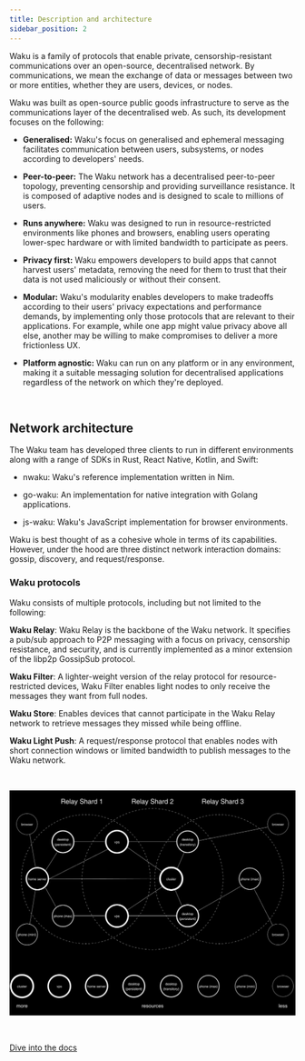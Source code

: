 ```yaml
---
title: Description and architecture
sidebar_position: 2
---
```


Waku is a family of protocols that enable private, censorship-resistant communications over an open-source, decentralised network. By communications, we mean the exchange of data or messages between two or more entities, whether they are users, devices, or nodes. 

Waku was built as open-source public goods infrastructure to serve as the communications layer of the decentralised web. As such, its development focuses on the following: 

- **Generalised:** Waku's focus on generalised and ephemeral messaging facilitates communication between users, subsystems, or nodes according to developers' needs.

- **Peer-to-peer:** The Waku network has a decentralised peer-to-peer topology, preventing censorship and providing surveillance resistance. It is composed of adaptive nodes and is designed to scale to millions of users. 

- **Runs anywhere:**  Waku was designed to run in resource-restricted environments like phones and browsers, enabling users operating lower-spec hardware or with limited bandwidth to participate as peers.

- **Privacy first:** Waku empowers developers to build apps that cannot harvest users' metadata, removing the need for them to trust that their data is not used maliciously or without their consent. 

- **Modular:**  Waku's modularity enables developers to make tradeoffs according to their users' privacy expectations and performance demands, by implementing only those protocols that are relevant to their applications. For example, while one app might value privacy above all else, another may be willing to make compromises to deliver a more frictionless UX.

- **Platform agnostic:** Waku can run on any platform or in any environment, making it a suitable messaging solution for decentralised applications regardless of the network on which they're deployed.

<br/>

## Network architecture

The Waku team has developed three clients to run in different environments along with a range of SDKs in Rust, React Native, Kotlin, and Swift:

- nwaku: Waku's reference implementation written in Nim.

- go-waku: An implementation for native integration with Golang applications.

- js-waku: Waku's JavaScript implementation for browser environments.

Waku is best thought of as a cohesive whole in terms of its capabilities. However, under the hood are three distinct network interaction domains: gossip, discovery, and request/response. 

### Waku protocols

Waku consists of multiple protocols, including but not limited to the following:

**Waku Relay**: Waku Relay is the backbone of the Waku network. It specifies a pub/sub approach to P2P messaging with a focus on privacy, censorship resistance, and security, and is currently implemented as a minor extension of the libp2p GossipSub protocol. 

**Waku Filter**: A lighter-weight version of the relay protocol for resource-restricted devices, Waku Filter enables light nodes to only receive the messages they want from full nodes. 

**Waku Store**: Enables devices that cannot participate in the Waku Relay network to retrieve messages they missed while being offline.

**Waku Light Push**: A request/response protocol that enables nodes with short connection windows or limited bandwidth to publish messages to the Waku network.


<br/>

![architect](/subpages/architect.png)

<br/>

[Dive into the docs](https://docs.waku.org)
